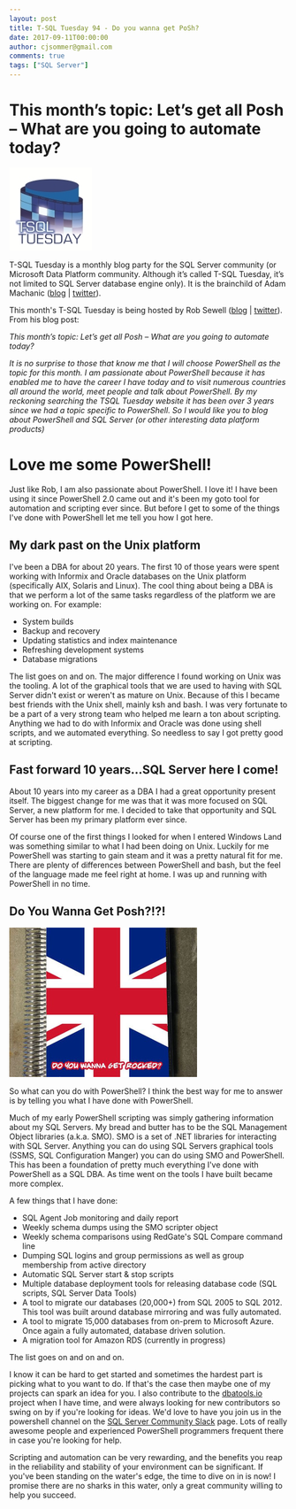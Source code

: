 ```yaml
---
layout: post
title: T-SQL Tuesday 94 - Do you wanna get PoSh?
date: 2017-09-11T00:00:00
author: cjsommer@gmail.com
comments: true
tags: ["SQL Server"]
---
```

# This month’s topic: Let’s get all Posh – What are you going to automate today?

[img_tsql2sday_logo]: /img/TSQLTuesday.jpg
[img_getrocked]: /img/2017/08/do_you_wanna_get_rocked.jpg
[url_am_blog]: http://sqlblog.com/blogs/adam_machanic/
[url_am_twitter]: https://twitter.com/AdamMachanic
[url_rob_blog]: https://sqldbawithabeard.com/2017/09/05/tsql2sday-94-lets-get-all-posh/?utm_content=buffere68cc&utm_medium=social&utm_source=twitter.com&utm_campaign=buffer
[url_rob_twitter]: https://twitter.com/sqldbawithbeard
[url_dbatools]: https://dbatools.io/
[url_sqlslack]: https://sqlcommunity.slack.com/

![T-SQL Tuesday][img_tsql2sday_logo]

T-SQL Tuesday is a monthly blog party for the SQL Server community (or Microsoft Data Platform community. Although it’s called T-SQL Tuesday, it’s not limited to SQL Server database engine only). It is the brainchild of Adam Machanic ([blog][url_am_blog] &#124; [twitter][url_am_twitter]).

This month's T-SQL Tuesday is being hosted by Rob Sewell ([blog][url_rob_blog] &#124; [twitter][url_rob_twitter]). From his blog post:

_This month’s topic: Let’s get all Posh – What are you going to automate today?_

_It is no surprise to those that know me that I will choose PowerShell as the topic for this month. I am passionate about PowerShell because it has enabled me to have the career I have today and to visit numerous countries all around the world, meet people and talk about PowerShell. By my reckoning searching the TSQL Tuesday website it has been over 3 years since we had a topic specific to PowerShell. So I would like you to blog about PowerShell and SQL Server (or other interesting data platform products)_

# Love me some PowerShell!
Just like Rob, I am also passionate about PowerShell. I love it! I have been using it since PowerShell 2.0 came out and it's been my goto tool for automation and scripting ever since. But before I get to some of the things I've done with PowerShell let me tell you how I got here.

## My dark past on the Unix platform
I've been a DBA for about 20 years. The first 10 of those years were spent working with Informix and Oracle databases on the Unix platform (specifically AIX, Solaris and Linux). The cool thing about being a DBA is that we perform a lot of the same tasks regardless of the platform we are working on. For example:
- System builds
- Backup and recovery
- Updating statistics and index maintenance
- Refreshing development systems
- Database migrations

The list goes on and on. The major difference I found working on Unix was the tooling. A lot of the graphical tools that we are used to having with SQL Server didn't exist or weren't as mature on Unix. Because of this I became best friends with the Unix shell, mainly ksh and bash. I was very fortunate to be a part of a very strong team who helped me learn a ton about scripting. Anything we had to do with Informix and Oracle was done using shell scripts, and we automated everything. So needless to say I got pretty good at scripting.

## Fast forward 10 years...SQL Server here I come!
About 10 years into my career as a DBA I had a great opportunity present itself. The biggest change for me was that it was more focused on SQL Server, a new platform for me. I decided to take that opportunity and SQL Server has been my primary platform ever since.

Of course one of the first things I looked for when I entered Windows Land was something similar to what I had been doing on Unix. Luckily for me PowerShell was starting to gain steam and it was a pretty natural fit for me. There are plenty of differences between PowerShell and bash, but the feel of the language made me feel right at home. I was up and running with PowerShell in no time.

## Do You Wanna Get Posh?!?!
![Do You Wanna Get PoSh!][img_getrocked]

So what can you do with PowerShell? I think the best way for me to answer is by telling you what I have done with PowerShell.

Much of my early PowerShell scripting was simply gathering information about my SQL Servers. My bread and butter has to be the SQL Management Object libraries (a.k.a. SMO). SMO is a set of .NET libraries for interacting with SQL Server. Anything you can do using SQL Servers graphical tools (SSMS, SQL Configuration Manger) you can do using SMO and PowerShell. This has been a foundation of pretty much everything I've done with PowerShell as a SQL DBA. As time went on the tools I have built became more complex.

A few things that I have done:
- SQL Agent Job monitoring and daily report
- Weekly schema dumps using the SMO scripter object
- Weekly schema comparisons using RedGate's SQL Compare command line
- Dumping SQL logins and group permissions as well as group membership from active directory
- Automatic SQL Server start & stop scripts
- Multiple database deployment tools for releasing database code (SQL scripts, SQL Server Data Tools)
- A tool to migrate our databases (20,000+) from SQL 2005 to SQL 2012. This tool was built around database mirroring and was fully automated.
- A tool to migrate 15,000 databases from on-prem to Microsoft Azure. Once again a fully automated, database driven solution.
- A migration tool for Amazon RDS (currently in progress)

The list goes on and on and on.

I know it can be hard to get started and sometimes the hardest part is picking what to you want to do. If that's the case then maybe one of my projects can spark an idea for you. I also contribute to the [dbatools.io][url_dbatools] project when I have time, and were always looking for new contributors so swing on by if you're looking for ideas. We'd love to have you join us in the powershell channel on the [SQL Server Community Slack][url_sqlslack] page. Lots of really awesome people and experienced PowerShell programmers frequent there in case you're looking for help.

Scripting and automation can be very rewarding, and the benefits you reap in the reliability and stability of your environment can be significant. If you've been standing on the water's edge, the time to dive on in is now! I promise there are no sharks in this water, only a great community willing to help you succeed.
